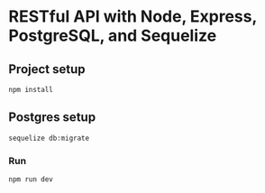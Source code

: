 # RESTful API with Node, Express, PostgreSQL, and Sequelize

## Project setup

```
npm install
```

## Postgres setup

```
sequelize db:migrate
```

### Run

```
npm run dev
```